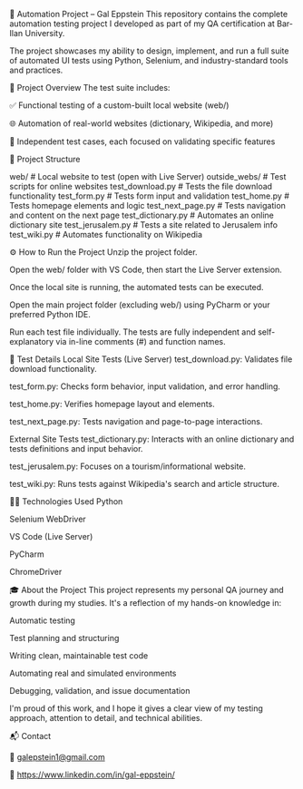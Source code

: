 🧪 Automation Project – Gal Eppstein
This repository contains the complete automation testing project I developed as part of my QA certification at Bar-Ilan University.

The project showcases my ability to design, implement, and run a full suite of automated UI tests using Python, Selenium, and industry-standard tools and practices.

🚀 Project Overview
The test suite includes:

✅ Functional testing of a custom-built local website (web/)

🌐 Automation of real-world websites (dictionary, Wikipedia, and more)

🔄 Independent test cases, each focused on validating specific features

📁 Project Structure

web/                # Local website to test (open with Live Server)
outside_webs/       # Test scripts for online websites
test_download.py    # Tests the file download functionality
test_form.py        # Tests form input and validation
test_home.py        # Tests homepage elements and logic
test_next_page.py   # Tests navigation and content on the next page
test_dictionary.py  # Automates an online dictionary site
test_jerusalem.py   # Tests a site related to Jerusalem info
test_wiki.py        # Automates functionality on Wikipedia

⚙️ How to Run the Project
Unzip the project folder.

Open the web/ folder with VS Code, then start the Live Server extension.

Once the local site is running, the automated tests can be executed.

Open the main project folder (excluding web/) using PyCharm or your preferred Python IDE.

Run each test file individually. The tests are fully independent and self-explanatory via in-line comments (#) and function names.

🧪 Test Details
Local Site Tests (Live Server)
test_download.py: Validates file download functionality.

test_form.py: Checks form behavior, input validation, and error handling.

test_home.py: Verifies homepage layout and elements.

test_next_page.py: Tests navigation and page-to-page interactions.

External Site Tests
test_dictionary.py: Interacts with an online dictionary and tests definitions and input behavior.

test_jerusalem.py: Focuses on a tourism/informational website.

test_wiki.py: Runs tests against Wikipedia's search and article structure.

👨‍💻 Technologies Used
Python 

Selenium WebDriver

VS Code (Live Server)

PyCharm

ChromeDriver

🎓 About the Project
This project represents my personal QA journey and growth during my studies. It's a reflection of my hands-on knowledge in:

Automatic testing

Test planning and structuring

Writing clean, maintainable test code

Automating real and simulated environments

Debugging, validation, and issue documentation

I'm proud of this work, and I hope it gives a clear view of my testing approach, attention to detail, and technical abilities.

📬 Contact

📧 galepstein1@gmail.com

💼 https://www.linkedin.com/in/gal-eppstein/

